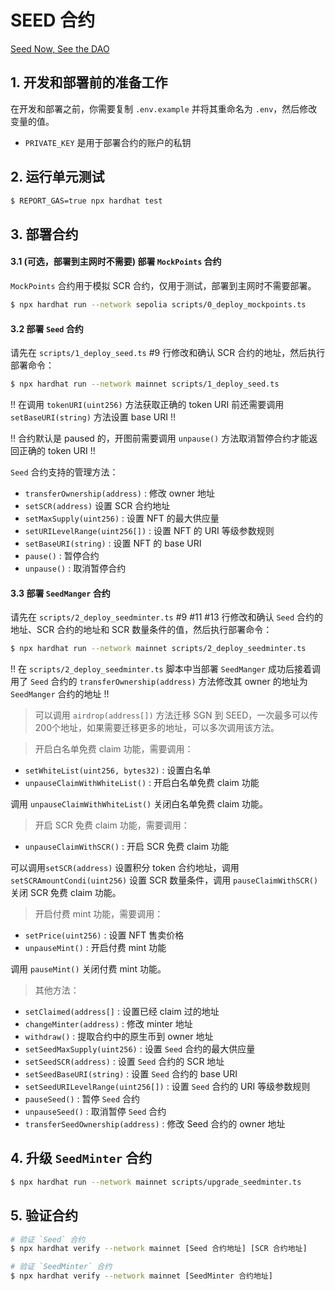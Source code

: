 # SEED 合约

[Seed Now, See the DAO](https://seed.seedao.xyz/)

## 1. 开发和部署前的准备工作

在开发和部署之前，你需要复制 `.env.example` 并将其重命名为 `.env`，然后修改变量的值。

- `PRIVATE_KEY` 是用于部署合约的账户的私钥

## 2. 运行单元测试

```bash
$ REPORT_GAS=true npx hardhat test
```

## 3. 部署合约

#### 3.1 (可选，部署到主网时不需要) 部署 `MockPoints` 合约

`MockPoints` 合约用于模拟 SCR 合约，仅用于测试，部署到主网时不需要部署。

```bash
$ npx hardhat run --network sepolia scripts/0_deploy_mockpoints.ts
```

#### 3.2 部署 `Seed` 合约

请先在 `scripts/1_deploy_seed.ts` #9 行修改和确认 SCR 合约的地址，然后执行部署命令：

```bash
$ npx hardhat run --network mainnet scripts/1_deploy_seed.ts
```

!! 在调用 `tokenURI(uint256)` 方法获取正确的 token URI 前还需要调用 `setBaseURI(string)` 方法设置 base URI !!

!! 合约默认是 paused 的，开图前需要调用 `unpause()` 方法取消暂停合约才能返回正确的 token URI !!

`Seed` 合约支持的管理方法：

- `transferOwnership(address)` : 修改 owner 地址
- `setSCR(address)` 设置 SCR 合约地址
- `setMaxSupply(uint256)` : 设置 NFT 的最大供应量
- `setURILevelRange(uint256[])` : 设置 NFT 的 URI 等级参数规则
- `setBaseURI(string)` : 设置 NFT 的 base URI
- `pause()` : 暂停合约
- `unpause()` : 取消暂停合约

#### 3.3 部署 `SeedManger` 合约

请先在 `scripts/2_deploy_seedminter.ts` #9 #11 #13 行修改和确认 `Seed` 合约的地址、SCR 合约的地址和 SCR 数量条件的值，然后执行部署命令：

```bash
$ npx hardhat run --network mainnet scripts/2_deploy_seedminter.ts
```

!! 在 `scripts/2_deploy_seedminter.ts` 脚本中当部署 `SeedManger` 成功后接着调用了 `Seed` 合约的 `transferOwnership(address)` 方法修改其 owner 的地址为 `SeedManger` 合约的地址 !!

> 可以调用 `airdrop(address[])` 方法迁移 SGN 到 SEED，一次最多可以传200个地址，如果需要迁移更多的地址，可以多次调用该方法。

> 开启白名单免费 claim 功能，需要调用：

- `setWhiteList(uint256, bytes32)` : 设置白名单
- `unpauseClaimWithWhiteList()` : 开启白名单免费 claim 功能

调用 `unpauseClaimWithWhiteList()` 关闭白名单免费 claim 功能。

> 开启 SCR 免费 claim 功能，需要调用：

- `unpauseClaimWithSCR()` : 开启 SCR 免费 claim 功能

可以调用`setSCR(address)` 设置积分 token 合约地址，调用 `setSCRAmountCondi(uint256)` 设置 SCR 数量条件，调用 `pauseClaimWithSCR()` 关闭 SCR 免费 claim 功能。

> 开启付费 mint 功能，需要调用：

- `setPrice(uint256)` : 设置 NFT 售卖价格
- `unpauseMint()` : 开启付费 mint 功能

调用 `pauseMint()` 关闭付费 mint 功能。

> 其他方法：

- `setClaimed(address[]` : 设置已经 claim 过的地址
- `changeMinter(address)` : 修改 minter 地址
- `withdraw()` : 提取合约中的原生币到 owner 地址
- `setSeedMaxSupply(uint256)` : 设置 `Seed` 合约的最大供应量
- `setSeedSCR(address)` : 设置 `Seed` 合约的 SCR 地址
- `setSeedBaseURI(string)` : 设置 `Seed` 合约的 base URI
- `setSeedURILevelRange(uint256[])` : 设置 `Seed` 合约的 URI 等级参数规则
- `pauseSeed()` : 暂停 `Seed` 合约
- `unpauseSeed()` : 取消暂停 `Seed` 合约
- `transferSeedOwnership(address)` : 修改 Seed 合约的 owner 地址

## 4. 升级 `SeedMinter` 合约

```bash
$ npx hardhat run --network mainnet scripts/upgrade_seedminter.ts
```

## 5. 验证合约

```bash
# 验证 `Seed` 合约
$ npx hardhat verify --network mainnet [Seed 合约地址] [SCR 合约地址]

# 验证 `SeedMinter` 合约
$ npx hardhat verify --network mainnet [SeedMinter 合约地址]
```
